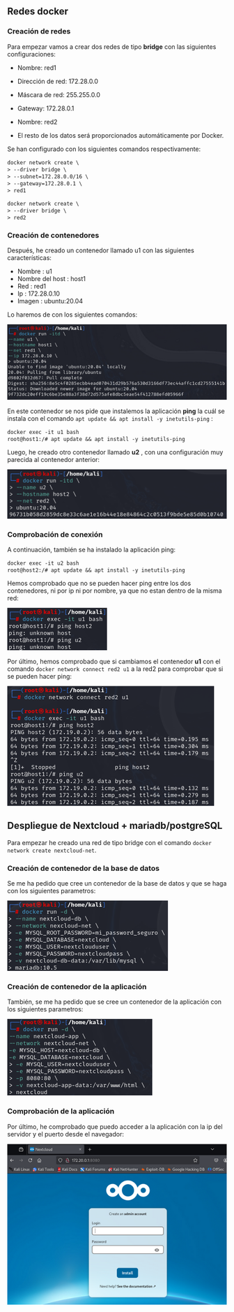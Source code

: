 ## Redes docker

### Creación de redes
Para empezar vamos a crear dos redes de tipo **bridge** con las siguientes configuraciones:

- Nombre: red1
- Dirección de red: 172.28.0.0
- Máscara de red: 255.255.0.0
- Gateway: 172.28.0.1

- Nombre: red2
- El resto de los datos será proporcionados automáticamente por Docker.

Se han configurado con los siguientes comandos respectivamente:

~~~
docker network create \
> --driver bridge \
> --subnet=172.28.0.0/16 \
> --gateway=172.28.0.1 \
> red1 
~~~

~~~
docker network create \
> --driver bridge \
> red2
~~~

### Creación de contenedores

Después, he creado un contenedor llamado u1 con las siguientes características:

- Nombre : u1
- Nombre del host : host1
- Red : red1
- Ip : 172.28.0.10
- Imagen : ubuntu:20.04

Lo haremos de con los siguientes comandos:

![](/Imagenes/21.png)

En este contenedor se nos pide que instalemos la aplicación **ping** la cuál se instala con el comando ``apt update && apt install -y inetutils-ping`` :

~~~
docker exec -it u1 bash
root@host1:/# apt update && apt install -y inetutils-ping
~~~

Luego, he creado otro contenedor llamado **u2** , con una configuración muy parecida al contenedor anterior:

![](/Imagenes/22.png)

### Comprobación de conexión

A continuación, también se ha instalado la aplicación ping:

~~~
docker exec -it u2 bash
root@host2:/# apt update && apt install -y inetutils-ping
~~~

Hemos comprobado que no se pueden hacer ping entre los dos contenedores, ni por ip ni por nombre, ya que no estan dentro de la misma red:

![](/Imagenes/23.png)

Por último, hemos comprobado que si cambiamos el contenedor **u1** con el comando ``docker network connect red2 u1`` a la red2 para comprobar que si se pueden hacer ping:

![](/Imagenes/24.png)

## Despliegue de Nextcloud + mariadb/postgreSQL

Para empezar he creado una red de tipo bridge con el comando ``docker network create nextcloud-net``.

### Creación de contenedor de la base de datos

Se me ha pedido que cree un contenedor de la base de datos y que se haga con los siguientes parametros:

![](/Imagenes/25.png)

### Creación de contenedor de la aplicación

También, se me ha pedido que se cree un contenedor de la aplicación con los siguientes parametros:

![](/Imagenes/26.png)

### Comprobación de la aplicación

Por último, he comprobado que puedo acceder a la aplicación con la ip del servidor y el puerto desde el navegador:

![](/Imagenes/27.png)
